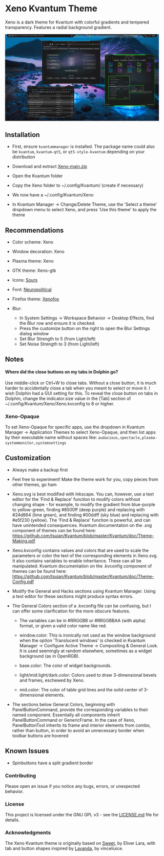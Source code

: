 # Xeno Kvantum Theme

Xeno is a dark theme for Kvantum with colorful gradients and tempered transparency. Features a radial background gradient.

![screenshot of Xeno Kvantum theme](preview/screenshot-00.png)

## Installation

- First, ensure `kvantummanager` is installed. The package name could also be `kvantum`, `kvantum-qt5`, or `qt5-style-kvantum` depending on your distribution

- Download and extract [Xeno-main.zip](https://github.com/tully-t/Xeno)
- Open the Kvantum folder
- Copy the Xeno folder to ~/.config/Kvantum/ (create if necessary)
- We now have a ~/.config/Kvantum/Xeno
- In Kvantum Manager -> Change/Delete Theme, use the 'Select a theme' dropdown menu to select Xeno, and press 'Use this theme' to apply the theme

## Recommendations

- Color scheme: Xeno
- Window decoration: Xeno
- Plasma theme: Xeno
- GTK theme: Xeno-gtk
- Icons: [Sours](https://github.com/tully-t/Sours)
- Font: [Neuropolitical](https://www.dafont.com/neuropolitical.font)
- Firefox theme: [Xenofox](https://github.com/tully-t/Xenofox)
- Blur:

    - In System Settings -> Workspace Behavior -> Desktop Effects, find the Blur row and ensure it is checked.
    - Press the customize button on the right to open the Blur Settings dialog window
    - Set Blur Strength to 5 (from Light/left)
    - Set Noise Strength to 3 (from Light/left)

## Notes

#### Where did the close buttons on my tabs in Dolphin go?

Use middle-click or Ctrl+W to close tabs. Without a close button, it is much harder to accidentally close a tab when you meant to select or move it. I wish Dolphin had a GUI setting for this. To reveal the close button on tabs in Dolphin, change the indicator.size value in the [Tab] section of ~/.config/Kvantum/Xeno/Xeno.kvconfig to 8 or higher.

### Xeno-Opaque

To set Xeno-Opaque for specific apps, use the dropdown in Kvantum Manager -> Application Themes to select Xeno-Opaque, and then list apps by their executable name without spaces like: `audacious,spectacle,plasma-systemmonitor,systemsettings`

## Customization

- Always make a backup first

- Feel free to experiment! Make the theme work for you, copy pieces from other themes, go ham

- Xeno.svg is best modified with Inkscape. You can, however, use a text editor for the 'Find & Replace' function to modify colors without changing shape - for example, to modify the gradient from blue-purple to yellow-green, finding #8500ff (deep purple) and replacing with #24d864 (lime green), and finding #00ddff (sky blue) and replacing with #e5f230 (yellow). The 'Find & Replace' function is powerful, and can have unintended consequences. Kvantum documentation on the .svg component of themes can be found here: https://github.com/tsujan/Kvantum/blob/master/Kvantum/doc/Theme-Making.pdf

- Xeno.kvconfig contains values and colors that are used to scale the parameters or color the text of the corresponding elements in Xeno.svg. It also contains variables to enable inheritance. These can all be manipulated. Kvantum documentation on the .kvconfig component of themes can be found here: https://github.com/tsujan/Kvantum/blob/master/Kvantum/doc/Theme-Config.pdf

- Modify the General and Hacks sections using Kvantum Manager. Using a text editor for these sections might produce syntax errors.

- The General Colors section of a .kvconfig file can be confusing, but I can offer some clarification for the more obscure features.

    - The variables can be in #RRGGBB or #RRGGBBAA (with alpha) format, or given a valid color name like red.

    - window.color: This is ironically not used as the window background when the option 'Translucent windows' is checked in Kvantum Manager -> Configure Active Theme -> Compositing & General Look. It is used seemingly at random elsewhere, sometimes as a widget background (as in OpenRGB).

    - base.color: The color of widget backgrounds.

    - light/mid.light/dark.color: Colors used to draw 3-dimensional bevels and frames, eschewed by Xeno.

    - mid.color: The color of table grid lines and the solid center of 3-dimensional elements.

- The sections below General Colors, beginning with PanelButtonCommand, provide the corresponding variables to their named component. Essentially all components inherit PanelButtonCommand or GenericFrame. In the case of Xeno, PanelButtonTool inherits its frame and interior elements from combo, rather than button, in order to avoid an unnecessary border when toolbar buttons are hovered

## Known Issues

- Spinbuttons have a split gradient border

### Contributing

Please open an issue if you notice any bugs, errors, or unexpected behavior.

### License

This project is licensed under the GNU GPL v3 - see the [LICENSE.md](LICENSE.md) file for details.

### Acknowledgments

The Xeno Kvantum theme is originally based on [Sweet](https://github.com/EliverLara/Sweet/tree/nova/kde), by Eliver Lara, with tab and button shapes inspired by [Lavanda](https://github.com/vinceliuice/Lavanda-kde), by vinceliuice.
